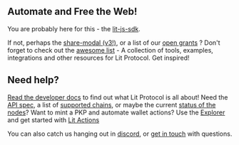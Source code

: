 ## Automate and Free the Web!

You are probably here for this - the [lit-js-sdk](https://github.com/LIT-Protocol/js-sdk).   

If not, perhaps the [share-modal (v3!)](https://github.com/LIT-Protocol/lit-share-modal-v3), or a list of our [open grants](https://github.com/LIT-Protocol/LitGrants) ?  Don't forget to check out the [awesome list](https://github.com/LIT-Protocol/awesome) - A collection of tools, examples, integrations and other resources for Lit Protocol. Get inspired!

## Need help? 

[Read the developer docs](https://developer.litprotocol.com/whatIsLit) to find out what Lit Protocol is all about!  Need the [API spec](https://js-sdk.litprotocol.com/index.html), a list of [supported chains](https://developer.litprotocol.com/resources/supportedChains), or maybe the current [status of the nodes](https://stats.uptimerobot.com/nopYgiXkLw)?   Want to mint a PKP and automate wallet actions? Use the [Explorer](https://explorer.litprotocol.com/) and get started with [Lit Actions](https://developer.litprotocol.com/LitActions/intro)

You can also catch us hanging out in [discord](https://discord.com/invite/GnTtFukpHq), or [get in touch](https://airtable.com/shr2NWJbH1Y6Y3kOU) with questions.
